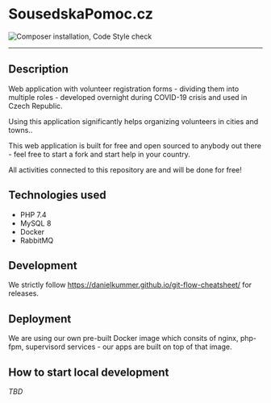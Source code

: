 # SousedskaPomoc.cz

![Composer installation, Code Style check](https://github.com/sousedskapomoc/sousedskapomoc_cz/workflows/Composer%20installation,%20Code%20Style%20check/badge.svg?branch=master)

------

## Description

Web application with volunteer registration forms - dividing them into multiple roles - developed overnight during COVID-19 crisis and used in Czech Republic.

Using this application significantly helps organizing volunteers in cities and towns..

This web application is built for free and open sourced to anybody out there - feel free to start a fork and start help in your country.

All activities connected to this repository are and will be done for free!

## Technologies used

 - PHP 7.4
 - MySQL 8
 - Docker
 - RabbitMQ

## Development

We strictly follow https://danielkummer.github.io/git-flow-cheatsheet/ for releases.

## Deployment

We are using our own pre-built Docker image which consits of nginx, php-fpm, supervisord services - our apps are built on top of that image.

## How to start local development

*TBD*